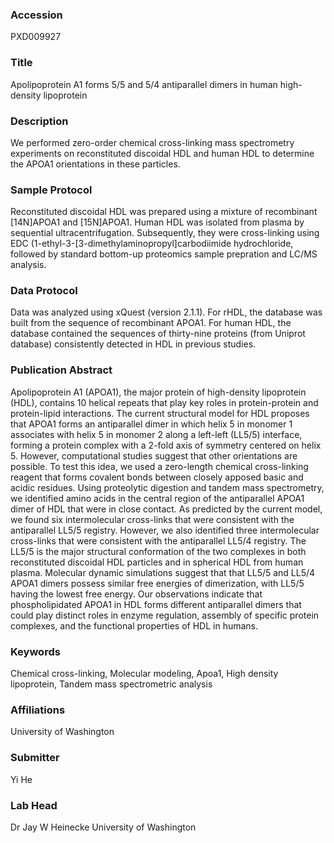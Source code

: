 ### Accession
PXD009927

### Title
Apolipoprotein A1 forms 5/5 and 5/4 antiparallel dimers in human high-density lipoprotein

### Description
We performed zero-order chemical cross-linking mass spectrometry experiments on reconstituted discoidal HDL and human HDL to determine the APOA1 orientations in these particles.

### Sample Protocol
Reconstituted discoidal HDL was prepared using a mixture of recombinant [14N]APOA1 and [15N]APOA1. Human HDL was isolated from plasma by sequential ultracentrifugation. Subsequently, they were cross-linking using EDC (1-ethyl-3-[3-dimethylaminopropyl]carbodiimide hydrochloride, followed by standard bottom-up proteomics sample prepration and LC/MS analysis.

### Data Protocol
Data was analyzed using xQuest (version 2.1.1). For rHDL, the database was built from the sequence of recombinant APOA1. For human HDL, the database contained the sequences of thirty-nine proteins (from Uniprot database) consistently detected in HDL in previous studies.

### Publication Abstract
Apolipoprotein A1 (APOA1), the major protein of high-density lipoprotein (HDL), contains 10 helical repeats that play key roles in protein-protein and protein-lipid interactions. The current structural model for HDL proposes that APOA1 forms an antiparallel dimer in which helix 5 in monomer 1 associates with helix 5 in monomer 2 along a left-left (LL5/5) interface, forming a protein complex with a 2-fold axis of symmetry centered on helix 5. However, computational studies suggest that other orientations are possible. To test this idea, we used a zero-length chemical cross-linking reagent that forms covalent bonds between closely apposed basic and acidic residues. Using proteolytic digestion and tandem mass spectrometry, we identified amino acids in the central region of the antiparallel APOA1 dimer of HDL that were in close contact. As predicted by the current model, we found six intermolecular cross-links that were consistent with the antiparallel LL5/5 registry. However, we also identified three intermolecular cross-links that were consistent with the antiparallel LL5/4 registry. The LL5/5 is the major structural conformation of the two complexes in both reconstituted discoidal HDL particles and in spherical HDL from human plasma. Molecular dynamic simulations suggest that that LL5/5 and LL5/4 APOA1 dimers possess similar free energies of dimerization, with LL5/5 having the lowest free energy. Our observations indicate that phospholipidated APOA1 in HDL forms different antiparallel dimers that could play distinct roles in enzyme regulation, assembly of specific protein complexes, and the functional properties of HDL in humans.

### Keywords
Chemical cross-linking, Molecular modeling, Apoa1, High density lipoprotein, Tandem mass spectrometric analysis

### Affiliations
University of Washington

### Submitter
Yi He

### Lab Head
Dr Jay W Heinecke
University of Washington


